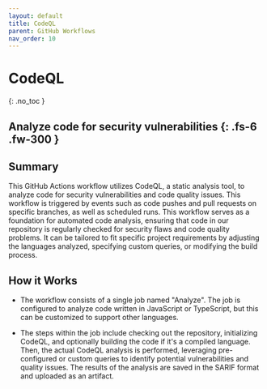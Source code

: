 ```yaml
---
layout: default
title: CodeQL
parent: GitHub Workflows
nav_order: 10
---
```


# CodeQL
{: .no_toc }

Analyze code for security vulnerabilities
{: .fs-6 .fw-300 }
---

## Summary
This GitHub Actions workflow utilizes CodeQL, a static analysis tool, to analyze code for security vulnerabilities and code quality issues. This workflow is triggered by events such as code pushes and pull requests on specific branches, as well as scheduled runs. This workflow serves as a foundation for automated code analysis, ensuring that code in our repository is regularly checked for security flaws and code quality problems. It can be tailored to fit specific project requirements by adjusting the languages analyzed, specifying custom queries, or modifying the build process.

## How it Works 
- The workflow consists of a single job named "Analyze". The job is configured to analyze code written in JavaScript or TypeScript, but this can be customized to support other languages. 

- The steps within the job include checking out the repository, initializing CodeQL, and optionally building the code if it's a compiled language. Then, the actual CodeQL analysis is performed, leveraging pre-configured or custom queries to identify potential vulnerabilities and quality issues. The results of the analysis are saved in the SARIF format and uploaded as an artifact.